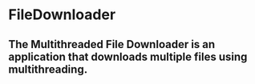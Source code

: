 # FileDownloader
## The Multithreaded File Downloader is an application that downloads multiple files using multithreading. 
